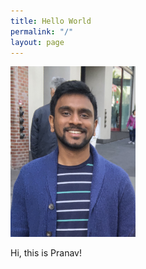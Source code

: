 ```yaml
---
title: Hello World
permalink: "/"
layout: page
---
```

<img src="/assets/me.jpg" class="img-fluid" width="200"/>

Hi, this is Pranav!